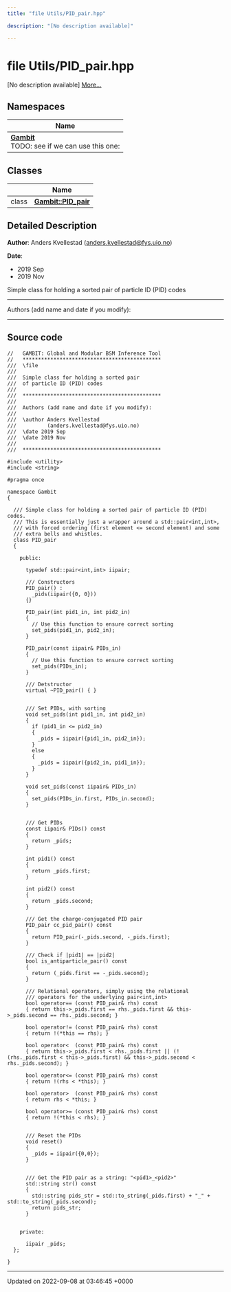 ```yaml
---
title: "file Utils/PID_pair.hpp"

description: "[No description available]"

---
```


# file Utils/PID_pair.hpp

[No description available] [More...](#detailed-description)

## Namespaces

| Name           |
| -------------- |
| **[Gambit](/documentation/code/namespaces/namespacegambit/)** <br>TODO: see if we can use this one:  |

## Classes

|                | Name           |
| -------------- | -------------- |
| class | **[Gambit::PID_pair](/documentation/code/classes/classgambit_1_1pid__pair/)**  |

## Detailed Description


**Author**: Anders Kvellestad ([anders.kvellestad@fys.uio.no](mailto:anders.kvellestad@fys.uio.no)) 

**Date**: 

  * 2019 Sep 
  * 2019 Nov


Simple class for holding a sorted pair of particle ID (PID) codes



------------------

Authors (add name and date if you modify):



------------------




## Source code

```
//   GAMBIT: Global and Modular BSM Inference Tool
//   *********************************************
///  \file
///
///  Simple class for holding a sorted pair
///  of particle ID (PID) codes
///
///  *********************************************
///
///  Authors (add name and date if you modify):
///
///  \author Anders Kvellestad
///          (anders.kvellestad@fys.uio.no)
///  \date 2019 Sep
///  \date 2019 Nov
///
///  *********************************************

#include <utility>
#include <string>

#pragma once

namespace Gambit
{

  /// Simple class for holding a sorted pair of particle ID (PID) codes.
  /// This is essentially just a wrapper around a std::pair<int,int>, 
  /// with forced ordering (first element <= second element) and some 
  /// extra bells and whistles.
  class PID_pair
  {

    public:

      typedef std::pair<int,int> iipair;

      /// Constructors
      PID_pair() : 
        _pids(iipair({0, 0}))
      {}

      PID_pair(int pid1_in, int pid2_in)
      {
        // Use this function to ensure correct sorting
        set_pids(pid1_in, pid2_in);
      }

      PID_pair(const iipair& PIDs_in)
      {
        // Use this function to ensure correct sorting
        set_pids(PIDs_in);
      }

      /// Detstructor
      virtual ~PID_pair() { }


      /// Set PIDs, with sorting
      void set_pids(int pid1_in, int pid2_in)
      {
        if (pid1_in <= pid2_in)
        {
          _pids = iipair({pid1_in, pid2_in});
        }
        else
        {
          _pids = iipair({pid2_in, pid1_in});
        }
      }

      void set_pids(const iipair& PIDs_in)
      {
        set_pids(PIDs_in.first, PIDs_in.second);
      }


      /// Get PIDs
      const iipair& PIDs() const
      {
        return _pids;
      }

      int pid1() const
      {
        return _pids.first;
      }

      int pid2() const
      {
        return _pids.second;
      }

      /// Get the charge-conjugated PID pair
      PID_pair cc_pid_pair() const
      {
        return PID_pair(-_pids.second, -_pids.first);
      }

      /// Check if |pid1| == |pid2|
      bool is_antiparticle_pair() const
      {
        return (_pids.first == -_pids.second);
      }

      /// Relational operators, simply using the relational 
      /// operators for the underlying pair<int,int>
      bool operator== (const PID_pair& rhs) const
      { return this->_pids.first == rhs._pids.first && this->_pids.second == rhs._pids.second; }

      bool operator!= (const PID_pair& rhs) const
      { return !(*this == rhs); }

      bool operator<  (const PID_pair& rhs) const
      { return this->_pids.first < rhs._pids.first || (!(rhs._pids.first < this->_pids.first) && this->_pids.second < rhs._pids.second); }

      bool operator<= (const PID_pair& rhs) const
      { return !(rhs < *this); }

      bool operator>  (const PID_pair& rhs) const
      { return rhs < *this; }

      bool operator>= (const PID_pair& rhs) const
      { return !(*this < rhs); }


      /// Reset the PIDs
      void reset()
      {
        _pids = iipair({0,0});
      }


      /// Get the PID pair as a string: "<pid1>_<pid2>"
      std::string str() const
      {
        std::string pids_str = std::to_string(_pids.first) + "_" + std::to_string(_pids.second);
        return pids_str;
      }


    private:

      iipair _pids;
  };

}
```


-------------------------------

Updated on 2022-09-08 at 03:46:45 +0000
